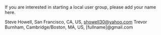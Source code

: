 If you are interested in starting a local user group, please add your name here.

Steve Howell, San Francisco, CA, US, showell30@yahoo.com
Trevor Burnham, Cambridge/Boston, MA, US, [fullname]@gmail.com